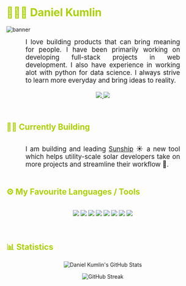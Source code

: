 <h1 style="color: #AAD100;"> 🧑🏼‍💻 Daniel Kumlin </h1>

![banner](https://github.com/RestartDK/RestartDK/assets/58006998/b64b04d7-0222-42fc-a2d4-ce8745cd5a70)

<p align:"center" style="text-align: justify; margin: 0 50px; font-size: 17px;" >
    I love building products that can bring meaning for people. I have been primarily working on developing full-stack projects in web development. I also have experience in working alot with python for data science. I always strive to learn more everyday and bring ideas to reality.
<br>
<br>
<div align="center">
    <a href="mailto:danielkumlinwork@gmail.com" target="_blank">
        <img src="https://img.shields.io/badge/Gmail-D14836?style=for-the-badge&logo=gmail&logoColor=white"/>
    </a>
    <a href="www.linkedin.com/in/daniel-kumlin-154211238" target="_blank">
        <img src="https://img.shields.io/badge/LinkedIn-0077B5?style=for-the-badge&logo=linkedin&logoColor=white"/>
    </a>
</div>
</p>    
<br>

<!-- Current status -->

<h2 style="color: #AAD100">👷‍♂️ Currently Building</h2>
<br>   
<p align:"center" style="text-align: justify; margin: 0 50px; font-size: 17px;" >
    I am building and leading <a href="https://www.sunship.solar">Sunship</a> ☀️ a new tool which helps utility-scale solar developers take on more projects and streamline their workflow 🚀.
<br>
<br>

<!-- Languages and Tools -->

<h2 style="color: #AAD100">⚙️ My Favourite Languages / Tools</h2>
<br>   
<!-- Icons Resources -->
<!-- https://devicon.dev/ -->
<!-- https://cdn.jsdelivr.net/npm/simple-icons@v3/icons/ -->
<div align="center">
  <img src="https://img.shields.io/badge/MySQL-005C84?style=for-the-badge&logo=mysql&logoColor=white" />
  <img src="https://img.shields.io/badge/Figma-F24E1E?style=for-the-badge&logo=figma&logoColor=white" />
  <img src="https://img.shields.io/badge/next%20js-000000?style=for-the-badge&logo=nextdotjs&logoColor=white" />
  <img src="https://img.shields.io/badge/Vite-B73BFE?style=for-the-badge&logo=vite&logoColor=FFD62E" />
  <img src="https://img.shields.io/badge/Django-092E20?style=for-the-badge&logo=django&logoColor=green" />
  <img src="https://img.shields.io/badge/Python-FFD43B?style=for-the-badge&logo=python&logoColor=blue" />
  <img src="https://img.shields.io/badge/TypeScript-007ACC?style=for-the-badge&logo=typescript&logoColor=white" />
  <img src="https://img.shields.io/badge/Notion-000000?style=for-the-badge&logo=notion&logoColor=white" />
</div>
<br>
<br>

<!-- Statistics -->

<h2 style="color: #AAD100">📊 Statistics</h2>
<!-- Begin Stats Cards -->
<!-- Resources:  -->
<!-- Github & Languages Stats: https://github.com/anuraghazra/github-readme-stats --> 
<!-- Streak Stats: https://github.com/denvercoder1/github-readme-streak-stats -->
<!-- Change the value after ?username= to your GitHub username. -->
<div class="stats" align="center">

![Daniel Kumlin's GitHub Stats](https://github-readme-stats.vercel.app/api?username=RestartDK&hide=stars&count_private=true&show_icons=true&theme=merko)

![GitHub Streak](https://github-profile-summary-cards.vercel.app/api/cards/profile-details?username=RestartDK&theme=merko)

<!--  End Stats Cards -->
